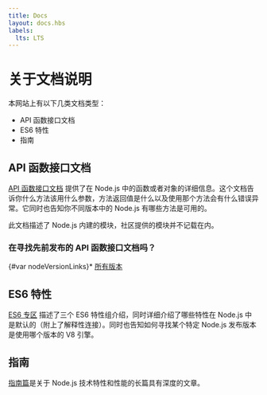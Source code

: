 ```yaml
---
title: Docs
layout: docs.hbs
labels:
  lts: LTS
---
```


# 关于文档说明

本网站上有以下几类文档类型：

* API 函数接口文档
* ES6 特性
* 指南

## API 函数接口文档

[API 函数接口文档](https://nodejs.org/api/) 提供了在 Node.js 中的函数或者对象的详细信息。这个文档告诉你什么方法该用什么参数，方法返回值是什么以及使用那个方法会有什么错误异常。它同时也告知你不同版本中的 Node.js 有哪些方法是可用的。

此文档描述了 Node.js 内建的模块，社区提供的模块并不记载在内。

<div class="highlight-box">

### 在寻找先前发布的 API 函数接口文档吗？

{#var nodeVersionLinks}* [所有版本](https://nodejs.org/docs/)

</div>

## ES6 特性

[ES6 专区](/zh-cn/docs/es6/) 描述了三个 ES6 特性组介绍，同时详细介绍了哪些特性在 Node.js 中是默认的（附上了解释性连接）。同时也告知如何寻找某个特定 Node.js 发布版本是使用哪个版本的 V8 引擎。

## 指南

[指南篇](/zh-cn/docs/guides/)是关于 Node.js 技术特性和性能的长篇具有深度的文章。
